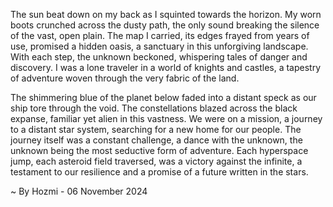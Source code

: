 
The sun beat down on my back as I squinted towards the horizon. My worn boots crunched across the dusty path, the only sound breaking the silence of the vast, open plain. The map I carried, its edges frayed from years of use, promised a hidden oasis, a sanctuary in this unforgiving landscape. With each step, the unknown beckoned, whispering tales of danger and discovery.  I was a lone traveler in a world of knights and castles, a tapestry of adventure woven through the very fabric of the land.

The shimmering blue of the planet below faded into a distant speck as our ship tore through the void.  The constellations blazed across the black expanse, familiar yet alien in this vastness. We were on a mission, a journey to a distant star system, searching for a new home for our people. The journey itself was a constant challenge, a dance with the unknown, the unknown being the most seductive form of adventure. Each hyperspace jump, each asteroid field traversed, was a victory against the infinite, a testament to our resilience and a promise of a future written in the stars. 

~ By Hozmi - 06 November 2024
